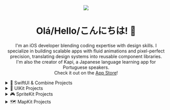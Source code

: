 <!---
rodrigocav94/rodrigocav94 is a ✨ special ✨ repository because its `README.md` (this file) appears on your GitHub profile.
You can click the Preview link to take a look at your changes.
--->


<p align='center'>
  <a href="https://apple.co/4cFxEDx">
    <img src="https://github.com/user-attachments/assets/660b41f0-0e08-416a-b468-c0f225bc5faa" width=400/>
  </a>
</p>


<h1 align='center'>
 Olá/Hello/こんにちは! 👋
</h1>

<p align='center'>
  I'm an iOS developer blending coding expertise with design skills. I specialize in building scalable apps with fluid animations and pixel-perfect precision, translating design systems into reusable component libraries. <br>
  I'm also the creator of Kapi, a Japanese language learning app for Portuguese speakers. <br>
  Check it out on the <a href="https://apple.co/4cFxEDx" target="_blank">App Store</a>!
</p>

<details>
<summary>📱 SwiftUI & Combine Projects</summary>

# [FriendFace](https://github.com/rodrigocav94/FriendFace)
Um aplicativo que recebe dados da internet utilizando API Rest, decodifica e armazena os dados recebidos em um banco de dados Core Data e os exibe em detalhes.

![Alt Text](https://github.com/rodrigocav94/FriendFace/blob/main/friendFaceTela.gif)


# [Rato-de-Biblioteca](https://github.com/rodrigocav94/Rato-de-Biblioteca)
Um aplicativo para rastrear quais livros o usuário leu e o que achou deles. Utiliza CoreData para gerenciar os objetos em um banco de dados.
Foi criado um componente de interface personalizado, um widget de classificação por estrelas, onde o usuário pode tocar para determinar a pontuação de um livro.

![Alt Text](https://github.com/rodrigocav94/Rato-de-Biblioteca/blob/main/Rato%20de%20Biblioteca/tela.gif)


# [Chuck-Norris-Facts](https://github.com/rodrigocav94/Chuck-Norris-Facts)
Este aplicativo inclui testes unitários e de interface, utiliza Moya/Alamofire para buscar por fatos sobre Chuck Norris em https://api.chucknorris.io e lista cada resultado da busca, permitindo ao usuário compartilhar ou favoritar quantos quiser.


![Alt Text](https://github.com/rodrigocav94/Chuck-Norris-Facts/blob/main/chuckExemplo.gif)


# [Issues](https://github.com/rodrigocav94/Issues)
Aplicativo simples que utiliza API REST para listar todas as issues do repositório apple/swift e permite ao usuário ver a descrição de cada uma, a imagem do usuário que a criou e um botão para acessar a sua página no GitHub.


![Alt Text](https://github.com/rodrigocav94/Issues/blob/main/IssuesTela.gif)


# [iCachorroQuente](https://github.com/rodrigocav94/iCachorroQuente)
Este aplicativo simula a interface de uma loja de cachorro-quentes fictícia.

Permite selecionar diversas opções de cachorro-quentes com uma variedade de preços, armazena as informações do cliente localmente e as utiliza como padrão sempre que o aplicativo for reaberto.

Além disso, ao finalizar o pedido, as informações são enviadas como JSON ao servidor reqres.in, que se houver sucesso, responderá enviado o mesmo objeto de volta para ser interpretado e mostrado ao cliente em uma notificação, que utiliza a biblioteca Alert Toast do CocoaPods.

Exemplo de tela do aplicativo, mostrando o modo claro com uma conexão bem-sucedida e o modo escuro com uma conexão malsucedida:

![Alt Text](https://github.com/rodrigocav94/iCachorroQuente/blob/main/exemplo.gif)



# [HabitTracker](https://github.com/rodrigocav94/HabitTracker)
Rastreador de Hábito/HabitTracker
Aplicativo que permite rastrear hábitos, armazenando o numero de vezes que o usuário realizou uma atividade e a sua duração média.

![Alt Text](https://github.com/rodrigocav94/HabitTracker/blob/main/telaHabitTracker.gif)



# [Drawing](https://github.com/rodrigocav94/Drawing)
Aplicativo utilizado para aprender sobre a formas  personalizadas utilizando paths e shapes, e animando suas mudanças.


![Alt Text](https://github.com/rodrigocav94/Drawing/blob/main/Drawing.gif)



# [Moonshot](https://github.com/rodrigocav94/Moonshot)
Aplicativo que permite aos usuários aprender sobre as missões e astronautas que formaram o programa espacial Apollo da NASA.
Foi utilizado Scroll View, NavigationLink, GeometryReader e o protocolo Codable.

![Alt Text](https://github.com/rodrigocav94/Moonshot/blob/main/MoonShot.gif)



# [iExpense](https://github.com/rodrigocav94/iExpense)
Rastreador de despesas que separa os custos pessoais dos custos comerciais, diferencia por cor o quão caro foi cada despesa e armazena as informações no dispostivo para ficar disponível quando o usuário fechar e abrir o app novamente.


![Alt Text](https://github.com/rodrigocav94/iExpense/blob/main/iExpense.gif?raw=true)



# [Edutenimento](https://github.com/rodrigocav94/Edutenimento)
Aplicativo de educação e entretenimento infantil que ajuda a praticar a tabuada.

![Alt Text](https://github.com/rodrigocav94/Edutenimento/blob/main/edutenimento.gif)



# [Animations](https://github.com/rodrigocav94/Animations)
Aplicativo simples que foi utilizado para testar animações/transições personalizadas.

![Alt Text](https://github.com/rodrigocav94/Animations/blob/main/animations.gif)



# [WordScramble](https://github.com/rodrigocav94/WordScramble)
Este aplicativo é um jogo que dá ao usuário uma palavra-chave em inglês e ele tem que inserir uma nova palavra que contenha as letras da palavra-chave. O aplicativo então verifica se a palavra contém 3 ou mais letras, se realmente existe no dicionário, se não já foi inserida antes e se não é igual à palavra-chave.


![Alt Text](https://github.com/rodrigocav94/WordScramble/blob/main/wordScramble.gif)



# [MelhorSono](https://github.com/rodrigocav94/MelhorSono)
Aplicativo que ajuda fãs de cafeína a ter uma boa noite de sono.

Permite ao usuário digitar quando quer acordar, por quanto tempo quer dormir e quantas xícaras de café tomou. Esta informação é mandada para o Core ML, que obtém um resultado que informa quando o usuário deve ir para a cama utilizando Machine Learning.


![Alt Text](https://github.com/rodrigocav94/MelhorSono/blob/main/melhorSono.gif?raw=true)



# [Jokenpo](https://github.com/rodrigocav94/Jokenpo)
Um aplicativo que desafia o usuário a um jogo de pedra, papel e tesoura.


![Alt Text](https://github.com/rodrigocav94/Jokenpo/blob/main/jokenpo.gif)



# [AdivinheABandeira](https://github.com/rodrigocav94/AdivinheABandeira)
Este aplicativo é umm jogo de adivinhação que ajuda o usuário a aprender a identificar diversas bandeiras do mundo.

![Alt Text](https://github.com/rodrigocav94/AdivinheABandeira/blob/main/AdivinheABandeira.gif?raw=true)

  
</details>

<details>
<summary>📱 UIKit Projects</summary>

# [Notes](https://github.com/rodrigocav94/Notes)
Note-taking app that closely mirrors Apple's Notes app, allowing users to browse, create, and sort notes by date or alphabetically. It's a simple yet effective tool for organizing your thoughts.<br><br>
Skills: MVVM, JSONDecoder/Encoder, Toolbar, Sections, SearchBar, TableView, Sorting, ViewCode.


https://github.com/user-attachments/assets/81ccdbe3-557c-4cf9-9331-bef3ca379172



# [LocalNotifications](https://github.com/rodrigocav94/LocalNotifications/)
This app lets users customize and schedule notifications, setting a title and message. Once triggered, users can choose to be reminded again the next day.<br><br>
Skills: UNUserNotificationCenter, UNUserNotificationCenter.current().requestAuthorization, UNNotificationCategory, UNNotificationAction, UNTimeIntervalNotificationTrigger, UNCalendarNotificationTrigger, TextView, TextField, DatePicker, SegmentedControl, Custom Font, Sections, Header.

https://github.com/rodrigocav94/LocalNotifications/assets/58222390/ec8e4c6c-8c82-4691-ac95-820c51afd08e



# [JavaScriptInjection](https://github.com/rodrigocav94/JavaScriptInjection)
A Safari extension that lets users inject custom JavaScript into web pages and save it for future use.<br><br>
Technologies: NSExtensionItem, NSDictionary, UITextView, UITextField, Table View Sections.

https://github.com/rodrigocav94/JavaScriptInjection/assets/58222390/a1613132-3f58-498f-ae36-8a97ff44e856



# [CountryFacts](https://github.com/rodrigocav94/CountryFacts/)
Simple app showcasing key facts about South American countries, including their size, population, capital, and more.<br><br>
Technologies: Viewcode, UITableViewController, JSONDecoder, Codable, UIStackView, UIActivityViewController.

https://github.com/rodrigocav94/CountryFacts/assets/58222390/8dac451a-64ad-4ce1-aac3-1ac055f0c56b


 
# [AnimationSandbox](https://github.com/rodrigocav94/AnimationSandbox)

A simple app designed for testing and running animations and transitions.<br><br>
Technologies: UIView.animate(withDuration:), CGAffineTransform, UIView.transition.

https://github.com/rodrigocav94/AnimationSandbox/assets/58222390/0200e40c-e903-4c9f-841d-a3b905fe311d



# [Instafilter](https://github.com/rodrigocav94/Instafilter)
This app allows users to select and edit photos with Core Image filters, then save the enhanced images back to their library.<br><br>
Technologies: ViewCode, Anchors, Core Image, CIContext, CIFilter, UIImagePickerController, UIStackView, UISlider.

https://github.com/rodrigocav94/Instafilter/assets/58222390/a1c70a12-6c68-4273-a54c-39cf663c1055



# [ImageCaptions](https://github.com/rodrigocav94/ImageCaptions)

This app allows you to register images and add captions. It's useful if you need visual cues to remember things.<br><br>
Technologies: NotificationCenter, ViewCode, Anchors, TableView, UserDefaults

https://github.com/rodrigocav94/ImageCaptions/assets/58222390/1bfd57ee-4dd0-4adf-bc12-25671b091e2d



# [NamesToFaces](https://github.com/rodrigocav94/NamesToFaces)

This app simplifies remembering names by pairing them with face pictures. Whether you're a frequent traveler or struggle with recalling names, it can be a handy tool for you.

Technologies: UICollectionViewController, UICollectionViewCell, UIImagePickerController, UUID, NSObject subclasses, fatalError(), UserDefaults, NSCoding, NSKeyedArchiver, Codable, JSONEncoder

https://github.com/rodrigocav94/NamesToFaces/assets/58222390/fdd5bc10-fdba-4b30-8ba1-8689cc22cce8



# [HangingSloth](https://github.com/rodrigocav94/HangingSloth)

A classic hangman experience built with UIKit. It selects a word randomly from a list, presenting it to the user as a series of underscores. Players guess letters, with correct guesses revealing them in the word, while incorrect ones bring the sloth closer to escaping. Win by guessing the word or lose after seven incorrect guesses. Hints gradually reveal with each incorrect selection.

Technologies: Anchors, Autolayout, JSONDecoder, Codable, NSMutableAttributedString, compactMap

https://github.com/rodrigocav94/HangingSloth/assets/58222390/aa4513b6-7550-4107-8cee-c1cf0af3c1c8



# [SwiftyWords](https://github.com/rodrigocav94/SwiftyWords)

iPad word game, inspired by the popular indie game 7 Little Words. Solve puzzles by using a series of hints and a grid of letters to form the correct words.

Technologies: Anchors, Programmatic Autolayout, addTarget(), enumerated(), joined(), replacingOccurrences(), Grand Central Dispatch (GCD).

https://github.com/rodrigocav94/SwiftyWords/assets/58222390/c83f2d00-c04d-4ac2-8074-d50499d84398



# [WhitehousePetitions](https://github.com/rodrigocav94/WhitehousePetitions)

This app takes a JSON feed and parse it into useful information for users. Specifically, it focuses on "We the People" White House petitions in the U.S.A., where citizens can submit requests, and others can vote on it.

Technologies: Grand Central Dispatch (GCD), JSON, JSONDecoder, Data, Codable, UITabBarController, UIStoryboard, HTML, UISearchController, performSelector, Quality of Service, DispatchQueue.

https://github.com/rodrigocav94/WhitehousePetitions/assets/58222390/a74c81bb-e796-411f-90e5-5afb3be035ee



# [EasyGrocery](https://github.com/rodrigocav94/EasyGrocery)

A compact app designed for organizing your grocery list.

Technologies: UITableViewController, Text fields in Alerts, UIAlertController, Animations for reloading table views and Inserting rows.



https://github.com/rodrigocav94/EasyGrocery/assets/58222390/d96c11ed-6806-49cb-950a-2d555d4a9527



# [AutoLayout](https://github.com/rodrigocav94/AutoLayout)
An app designed for practicing Auto Layout by utilizing both Visual Formatting Language and Anchors.

Technologies:
Equal height, Aspect Ratio constraints, Visual Formatting Language, Anchors



https://github.com/rodrigocav94/AutoLayout/assets/58222390/040d4191-c503-488e-a7e4-ae4309993857



# [WordScramble](https://github.com/rodrigocav94/WordScrambleUIKit)

In this game, players must create anagrams using letters from a given keyword. Each submitted answer undergoes checks to ensure it has a minimum of 3 letters, is valid according to the dictionary, and differs from the keyword itself.

Technologies: NSRange, Closures, UTF-16 Strings, Text fields in Alerts, UIAlertController, Animations for reloading table views and Inserting rows, UserDefaults,  Shared conditional breakpoint.

https://github.com/rodrigocav94/WordScrambleUIKit/assets/58222390/e2e0aee9-8548-4939-8bea-77deecd678b0



# [EasyBrowser](https://github.com/rodrigocav94/EasyBrowser)

A straightforward web browser crafted with WebKit, offering premade link selection and essential features like navigation controls and page loading indicators.


Technologies: loadView(), WKWebView, Delegation, URL, URLRequest, UIToolbar, UIProgressView, Key-Value Observing (KVO)

https://github.com/rodrigocav94/EasyBrowser/assets/58222390/ec00a909-be82-42af-afc6-bec06f74e368



# [FlagCatalog](https://github.com/rodrigocav94/FlagCatalog)

Discover flags from around the world with FlagCatalog. Easily view, save, and share flags in full size with a simple tap.


Technologies: Interface Builder, Auto Layout, Outlet, UIAlertController, JSONDecoder.

https://github.com/rodrigocav94/FlagCatalog/assets/58222390/b677f907-70e0-4845-803c-f7c8cf2d5197



# [GuessTheFlag](https://github.com/rodrigocav94/GuessTheFlag)

A simple and engaging game where users identify flags displayed on the screen. Receive instant feedback on your guesses and track your progress with a clear score and round counter on the navigation bar.<br><br>
Technologies: Interface Builder, Auto Layout, Outlet, @2x and @3x images, Asset Catalog, UIButton, CALayer, UIColor, random numbers, actions, UIAlertController, UserDefaults, StackView, Local Notifications: UNUserNotificationCenter, UNTimeIntervalNotificationTrigger.

https://github.com/rodrigocav94/GuessTheFlag/assets/58222390/0f88eeb8-be74-4f88-b8df-3b9bc7b882eb



# [StormViewer](https://github.com/rodrigocav94/StormViewer)

An app for browsing National Severe Storms Laboratory images, allowing users to easily select, view, and share their favorites. It also tracks the number of views for each image.<br><br>
Technologies: Collection View, Image View, App Bundle, FileManager, Typecasting, View controller, Outlet, Auto Layout, UIImage, UIBarButtonItem, UIActivityViewController, Grand Central Dispatch (GCD), UserDefaults, StackView, Debugging with assert() and Exception Breakpoints.

https://github.com/rodrigocav94/StormViewer/assets/58222390/b02cc1ff-60bc-4115-ae6f-b2d3859d08f9

</details>

<details>
<summary>🎮 SpriteKit Projects</summary>

# [FireworksNight](https://github.com/rodrigocav94/FireworksNight)
In this game app, users can create fireworks displays with just their fingers. Select rockets of the same color and hit the explode button or shake your device to watch them burst into brilliant fireworks. Exploding five fireworks at once earns 20 times more points than a single one. Be careful to avoid bombs, as touching them will cost a heart and bring you closer to game over.<br><br>
Technologies: SKAction.follow, UIBezierPath, for case let, colorBlendFactor, UIEvent, motionBegan.

https://github.com/rodrigocav94/FireworksNight/assets/58222390/e8252560-2bf5-4249-80f5-976190739317



# [JuicyTarget](https://github.com/rodrigocav94/JuicyTarget)
JuicyTarget is a charming shooting gallery game featuring beautiful illustrations. Score points by hitting fruits and avoid insects to keep your score high. It's a cozy, stress-relief game accompanied by soothing music, perfect for relaxation. With its simple single-tap gameplay, JuicyTarget is easy to play and helps you unwind.<br><br>
Technologies: SpriteKit, Timer, linearDamping, SKAction, SKAudioNode.

https://github.com/rodrigocav94/JuicyTarget/assets/58222390/aa822497-feda-4983-8cdc-f88147e205e6



# [SpaceRace](https://github.com/rodrigocav94/SpaceRace/)
iPad survival game where you must navigate a spaceship through a field of space debris. The longer you survive, the higher your score, but staying still means inevitable doom!<br><br>
Technologies:  SpriteKit, Timer, linearDamping, angularDamping, per pixel collision, SKEmitterNode, SKAction.sequence.

https://github.com/rodrigocav94/SpaceRace/assets/58222390/b0ae09b0-630e-401f-a1f9-c76bce5740da



# [Whack-A-Peguin](https://github.com/rodrigocav94/Whack-a-Penguin/)

Enjoy a whack-a-mole game on iPad with penguins and other animals. Test your reflexes and tap on penguins to score points!<br><br>
Technologies: SKCropNode, SKTexture, asyncAfter(), SKAction.wait(forDuration:), SKAction.run(block:), SKAction.sequence(), SKAction.playSoundFileNamed, SKAction.moveBy.

https://github.com/rodrigocav94/Whack-a-Penguin/assets/58222390/0c895386-4689-469a-849a-a8f47a0a88e6



 # [Pachinko](https://github.com/rodrigocav94/Pachinko/)
iPad game similar to "Pachinko" or "Peggle". Strategically position obstacles, then release the ball to navigate through them, aiming for advantageous spots. Earn or lose points based on where the ball lands.

Technologies: SpriteKit, physics, physicsBody, SKPhysicsContactDelegate, SKEmitterNode, collisionBitMask, contactTestBitMask, SKAction, blend modes, radians, CGFloat.

https://github.com/rodrigocav94/Pachinko/assets/58222390/05f8940e-016b-4787-9217-1f752f636e82

</details>

<details>
<summary>🗺️ MapKit Projects</summary>
 
# [CapitalCities](https://github.com/rodrigocav94/CapitalCities)
CapitalCities is an app showcasing all Brazilian capitals on an interactive map. Users can explore each city, discover interesting facts, and access Wikipedia articles for more information. It's great for learning about Brazil.<br><br>
Technologies: MKMapView, MKAnnotation, MKPinAnnotationView, CLLocationCoordinate2D, JSON, JSONDecoder, NSObject, WKWebView.

https://github.com/rodrigocav94/CapitalCities/assets/58222390/43d0d7f1-8be4-44bf-9dbc-f8700708a8cd

</details>
